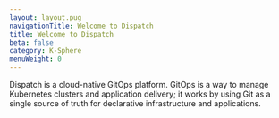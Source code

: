 ```yaml
---
layout: layout.pug
navigationTitle: Welcome to Dispatch
title: Welcome to Dispatch
beta: false
category: K-Sphere
menuWeight: 0
---
```


Dispatch is a cloud-native GitOps platform. GitOps is a way to manage Kubernetes clusters and application delivery; it works by using Git as a single source of truth for declarative infrastructure and applications. 
